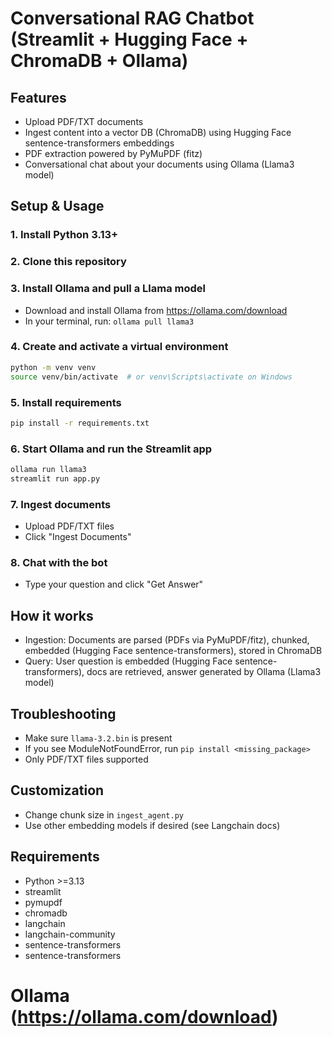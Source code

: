 # Conversational RAG Chatbot (Streamlit + Hugging Face + ChromaDB + Ollama)

## Features
- Upload PDF/TXT documents
- Ingest content into a vector DB (ChromaDB) using Hugging Face sentence-transformers embeddings
- PDF extraction powered by PyMuPDF (fitz)
- Conversational chat about your documents using Ollama (Llama3 model)

## Setup & Usage

### 1. Install Python 3.13+
### 2. Clone this repository

### 3. Install Ollama and pull a Llama model
- Download and install Ollama from https://ollama.com/download
- In your terminal, run: `ollama pull llama3`

### 4. Create and activate a virtual environment
```bash
python -m venv venv
source venv/bin/activate  # or venv\Scripts\activate on Windows
```

### 5. Install requirements
```bash
pip install -r requirements.txt
```

### 6. Start Ollama and run the Streamlit app
```bash
ollama run llama3
streamlit run app.py
```

### 7. Ingest documents
- Upload PDF/TXT files
- Click "Ingest Documents"

### 8. Chat with the bot
- Type your question and click "Get Answer"

## How it works
- Ingestion: Documents are parsed (PDFs via PyMuPDF/fitz), chunked, embedded (Hugging Face sentence-transformers), stored in ChromaDB
- Query: User question is embedded (Hugging Face sentence-transformers), docs are retrieved, answer generated by Ollama (Llama3 model)

## Troubleshooting
- Make sure `llama-3.2.bin` is present
- If you see ModuleNotFoundError, run `pip install <missing_package>`
- Only PDF/TXT files supported

## Customization
- Change chunk size in `ingest_agent.py`
- Use other embedding models if desired (see Langchain docs)

## Requirements
- Python >=3.13
- streamlit
- pymupdf
- chromadb
- langchain
- langchain-community
- sentence-transformers
- sentence-transformers
# Ollama (https://ollama.com/download)
